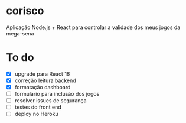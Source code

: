 # corisco
Aplicação Node.js + React para controlar a validade dos meus jogos da mega-sena

# To do
- [x] upgrade para React 16
- [x] correção leitura backend
- [x] formatação dashboard
- [ ] formulário para inclusão dos jogos
- [ ] resolver issues de segurança
- [ ] testes do front end
- [ ] deploy no Heroku